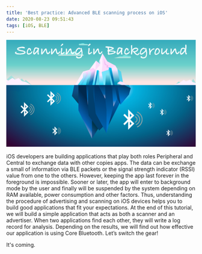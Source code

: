 ```yaml
---
title: 'Best practice: Advanced BLE scanning process on iOS'
date: 2020-08-23 09:51:43
tags: [iOS, BLE]
---
```


![](/Post-Resources/ScanningInBG/cover.png "Banner")

iOS developers are building applications that play both roles Peripheral and Central to exchange data with other copies apps. The data can be exchange a small of information via BLE packets or the signal strength indicator (RSSI) value from one to the others. However, keeping the app last forever in the foreground is impossible. Sooner or later, the app will enter to background mode by the user and finally will be suspended by the system depending on RAM available, power consumption and other factors. Thus, understanding the procedure of advertising and scanning on iOS devices helps you to build good applications that fit your expectations.
At the end of this tutorial, we will build a simple application that acts as both a scanner and an advertiser. When two applications find each other, they will write a log record for analysis. Depending on the results, we will find out how effective our application is using Core Bluetooth.
Let’s switch the gear!

<!-- more -->

It's coming.